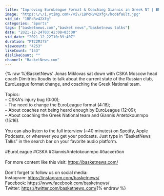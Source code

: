 ```yaml
---
title: "Improving EuroLeague Format & Coaching Giannis in Greek NT | BN Talks with Dimitrios Itoudis"
image: "https:\/\/i.ytimg.com\/vi\/1BPcRv42Xfg\/hqdefault.jpg"
vid_id: "1BPcRv42Xfg"
categories: "Sports"
tags: ["basketnews.com","basket news","basketnews talks"]
date: "2021-12-24T03:42:08+03:00"
vid_date: "2021-12-22T10:39:40Z"
duration: "PT22M37S"
viewcount: "4253"
likeCount: "143"
dislikeCount: ""
channel: "BasketNews․com"
---
```

{% raw %}BasketNews' Jonas Miklovas sat down with CSKA Moscow head coach Dimitrios Itoudis to talk about the current state of the Russian club, EuroLeague format change, and coaching the Greek National team.<br /><br />Topics:<br />– CSKA's injury bug (0:00);<br />– The need to change the EuroLeague format (4:18);<br />– About coaches not being heard enough by EuroLeague (12:09);<br />– About coaching the Greek National team and Giannis Antetokounmpo (15:16).<br /><br />You can also listen to the full interview (~40 minutes) on Spotify, Apple Podcasts, or wherever you get your podcasts. Just type in “BasketNews Talks” in the search bar on your favorite audio platform.<br /><br />#EuroLeague #CSKA #GiannisAntetokounmpo #баскетбол<br /><br />For more content like this visit: <a rel="nofollow" target="blank" href="https://basketnews.com/">https://basketnews.com/</a><br /><br />Don't forget to follow us on social media:<br />Instagram: <a rel="nofollow" target="blank" href="https://instagram.com/basketnews/">https://instagram.com/basketnews/</a><br />Facebook: <a rel="nofollow" target="blank" href="https://www.facebook.com/basketnews/">https://www.facebook.com/basketnews/</a><br />Twitter: <a rel="nofollow" target="blank" href="https://twitter.com/basketnews_com/">https://twitter.com/basketnews_com/</a>{% endraw %}
